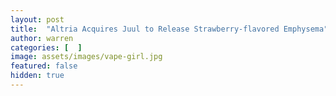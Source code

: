 ```yaml
---
layout: post
title:  "Altria Acquires Juul to Release Strawberry-flavored Emphysema"
author: warren
categories: [  ]
image: assets/images/vape-girl.jpg
featured: false
hidden: true
---
```



